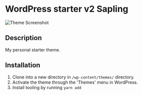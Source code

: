 # WordPress starter v2 Sapling

![Theme Screenshot](https://github.com/bazzle/wordpress-starter-v2/blob/main/screenshot.jpg)

## Description

My personal starter theme.

## Installation

1. Clone into a new directory in `/wp-content/themes/` directory.
2. Activate the theme through the 'Themes' menu in WordPress.
3. Install tooling by running `yarn add`
